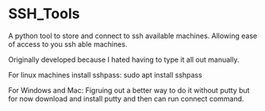 # SSH_Tools
 A python tool to store and connect to ssh available machines. Allowing ease of access to you ssh able machines.

 Originally developed because I hated having to type it all out manually.

For linux machines install sshpass:
sudo apt install sshpass

For Windows and Mac:
Figruing out a better way to do it without putty but for now download and install putty and then can run connect command.